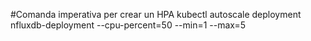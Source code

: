#Comanda imperativa per crear un HPA
kubectl autoscale deployment nfluxdb-deployment --cpu-percent=50 --min=1 --max=5
